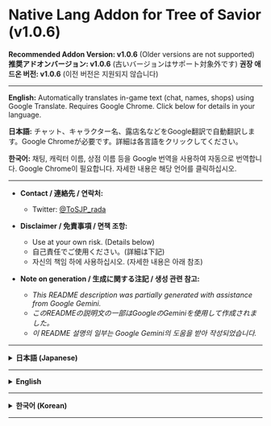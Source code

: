 # Native Lang Addon for Tree of Savior (v1.0.6)

**Recommended Addon Version: v1.0.6** (Older versions are not supported)
**推奨アドオンバージョン: v1.0.6** (古いバージョンはサポート対象外です)
**권장 애드온 버전: v1.0.6** (이전 버전은 지원되지 않습니다)

---

**English:** Automatically translates in-game text (chat, names, shops) using Google Translate. Requires Google Chrome. Click below for details in your language.

**日本語:** チャット、キャラクター名、露店名などをGoogle翻訳で自動翻訳します。Google Chromeが必要です。詳細は各言語をクリックしてください。

**한국어:** 채팅, 캐릭터 이름, 상점 이름 등을 Google 번역을 사용하여 자동으로 번역합니다. Google Chrome이 필요합니다. 자세한 내용은 해당 언어를 클릭하십시오.

---

*   **Contact / 連絡先 / 연락처:**
    *   Twitter: [@ToSJP_rada](https://twitter.com/ToSJP_rada)

*   **Disclaimer / 免責事項 / 면책 조항:**
    *   Use at your own risk. (Details below)
    *   自己責任でご使用ください。(詳細は下記)
    *   자신의 책임 하에 사용하십시오. (자세한 내용은 아래 참조)

*   **Note on generation / 生成に関する注記 / 생성 관련 참고:**
    *   *This README description was partially generated with assistance from Google Gemini.*
    *   *このREADMEの説明文の一部はGoogleのGeminiを使用して作成されました。*
    *   *이 README 설명의 일부는 Google Gemini의 도움을 받아 작성되었습니다.*

---

<details>
<summary><strong>日本語 (Japanese)</strong></summary>

**(ここの中身は変更なし、前回の回答と同じ)**
**推奨アドオンバージョン: v1.0.6** (古いバージョンはサポート対象外です)

チャット、キャラクター名、露店名などをGoogle翻訳で自動翻訳します。

*   **翻訳エンジン:** Google翻訳
*   **必須:** Google Chrome ブラウザのインストール

![キャプチャ241123](https://github.com/user-attachments/assets/ed0fd698-a4d3-4c8f-a84d-a9ec3209c1e2)
![キャプチャ241129](https://github.com/user-attachments/assets/653526e7-98ba-4dd6-9da8-9eed2611e5a5)

### インストールガイド (重要!)

このアドオンは、正しく機能するために外部プログラム (`native_lang-vX.X.X.exe`) が必要です。このプログラムは `.tar` ファイルに含まれています。

1.  **外部プログラムアーカイブのダウンロード:**
    *   リリースページまたはリポジトリから **`native_lang-v0.0.3.tar`** をダウンロードしてください。
    *   **重要:** バージョン `0.0.3` の `.tar` ファイルにのみ必要な外部プログラムが含まれています。**最新のアドオンバージョン (v1.0.6 など) を使用する場合でも、この外部プログラム (v0.0.3の.tar) は必須です。**

2.  **ウイルス対策ソフトの警告:**
    *   ウイルス対策ソフトが `.tar` ファイルまたは展開された `.exe` ファイルを脅威として検出する可能性があります (誤検出)。続行するには、**一時的にウイルス対策ソフトを無効にする**か、除外設定を追加する必要がある場合があります。**自己責任で行ってください。**
    *   ![キャプチャ241130-2](https://github.com/user-attachments/assets/013d1e49-fb82-429d-aa7e-ddb109e5d5a8)

3.  **アーカイブファイルの配置:**
    *   ダウンロードした `native_lang-v0.0.3.tar` ファイルを Tree of Savior の `addons/native_lang/` フォルダ内に配置します。(`native_lang` フォルダが存在しない場合は作成してください。)
    *   例: `C:\Program Files (x86)\Steam\steamapps\common\Tree of Savior (Japanese Ver.)\addons\native_lang\`
    *   (パスは環境によって異なります)
    *   ![キャプチャ241130](https://github.com/user-attachments/assets/987111fc-d0e9-4bef-8b3b-d1b95d81f3c7)

4.  **Tree of Savior を起動:**
    *   ゲームを起動します。アドオンは自動的に `.tar` アーカイブから必要なファイルを展開し（まだ展開されていない場合）、外部翻訳プログラム (`native_lang-v0.0.3.exe`) を最小化状態で起動します。

5.  **アドオンIPFファイルのインストール:**
    *   アドオンマネージャーを使用するか、Tree of Savior の `data` フォルダに配置して、アドオンの **最新バージョン (v1.0.6 推奨)** の `native_lang-xxx.ipf` ファイルをインストールします。**古いバージョンの .ipf ファイルはサポート対象外です。**

**まとめ:** Native Lang を動作させるには、`addons/native_lang/` に正しく配置された **`native_lang-v0.0.3.tar`** と、インストールされた**最新のアドオン `.ipf` ファイル (v1.0.6 推奨)** の両方が必要です。古い `.ipf` バージョンはサポート対象外です。

### 連絡先・サポート

不具合や質問がある場合は、作者にご連絡ください：

*   **Twitter:** [@ToSJP_rada](https://twitter.com/ToSJP_rada)

これは個人プロジェクトであり、サポートには限りがあることに注意してください。自己責任でご使用ください。

*このREADMEの説明文の一部はGoogleのGeminiを使用して作成されました。*

</details>

---

<details>
<summary><strong>English</strong></summary>

**(ここの中身は変更なし、前回の回答と同じ)**
**Recommended Addon Version: v1.0.6** (Older versions are not supported)

This addon automatically translates in-game text such as chat messages, character names, and shop titles using Google Translate.

*   **Translation Engine:** Google Translate
*   **Requirement:** Google Chrome browser must be installed on your system.

![Screenshot 1](https://github.com/user-attachments/assets/ed0fd698-a4d3-4c8f-a84d-a9ec3209c1e2)
![Screenshot 2](https://github.com/user-attachments/assets/653526e7-98ba-4dd6-9da8-9eed2611e5a5)

### Installation Guide (Important!)

This addon requires an external program (`native_lang-vX.X.X.exe`) included in the `.tar` file to function correctly.

1.  **Download the External Program Archive:**
    *   Download **`native_lang-v0.0.3.tar`** from the release page or repository.
    *   **Important:** Only version `0.0.3` of the `.tar` file contains the necessary external program. **This external program is required even if you use a newer addon version (like v1.0.6).**

2.  **Antivirus Warning:**
    *   Your antivirus software might flag the `.tar` file or the extracted `.exe` file as a potential threat (false positive). You may need to **temporarily disable your antivirus** or add an exception for the file to proceed. **Do this at your own risk.**
    *   ![Antivirus Example](https://github.com/user-attachments/assets/013d1e49-fb82-429d-aa7e-ddb109e5d5a8)

3.  **Place the Archive File:**
    *   Place the downloaded `native_lang-v0.0.3.tar` file inside your Tree of Savior `addons/native_lang/` folder. (Create the `native_lang` folder if it doesn't exist.)
    *   Example Path: `C:\Program Files (x86)\Steam\steamapps\common\Tree of Savior (Japanese Ver.)\addons\native_lang\`
    *   (The exact path depends on your installation location and game version/region.)
    *   ![File Location](https://github.com/user-attachments/assets/987111fc-d0e9-4bef-8b3b-d1b95d81f3c7)

4.  **Start Tree of Savior:**
    *   Launch the game. The addon should automatically extract the necessary files from the `.tar` archive (if not already extracted) and start the external translation program (`native_lang-v0.0.3.exe`) minimized.

5.  **Install the Addon IPF File:**
    *   Install the **latest version (v1.0.6 recommended)** of the `native_lang-xxx.ipf` file using the Addon Manager or by placing it in your Tree of Savior `data` folder. **Older versions of the .ipf file are not supported.**

**Summary:** You need both the **`native_lang-v0.0.3.tar`** file placed correctly in the `addons/native_lang/` folder AND the **latest addon `.ipf` file (v1.0.6 recommended)** installed for Native Lang to work. Older `.ipf` versions are not supported.

### Contact & Support

If you encounter any issues or have questions, please contact the author:

*   **Twitter:** [@ToSJP_rada](https://twitter.com/ToSJP_rada)

Please note that this is a personal project, and support may be limited. Use at your own risk.

*This README description was partially generated with assistance from Google Gemini.*

</details>

---

<details>
<summary><strong>한국어 (Korean)</strong></summary>

**(ここの中身は変更なし、前回の回答と同じ)**
**권장 애드온 버전: v1.0.6** (이전 버전은 지원되지 않습니다)

채팅, 캐릭터 이름, 상점 이름 등을 Google 번역을 사용하여 자동으로 번역합니다.

*   **번역 엔진:** Google 번역
*   **필요 사항:** Google Chrome 브라우저 설치됨

![스크린샷 1](https://github.com/user-attachments/assets/ed0fd698-a4d3-4c8f-a84d-a9ec3209c1e2)
![스크린샷 2](https://github.com/user-attachments/assets/653526e7-98ba-4dd6-9da8-9eed2611e5a5)

### 설치 안내 (중요!)

이 애드온은 올바르게 작동하기 위해 외부 프로그램 (`native_lang-vX.X.X.exe`)이 필요합니다. 이 프로그램은 `.tar` 파일에 포함되어 있습니다.

1.  **외부 프로그램 아카이브 다운로드:**
    *   릴리스 페이지 또는 저장소에서 **`native_lang-v0.0.3.tar`** 파일을 다운로드하십시오.
    *   **중요:** 버전 `0.0.3`의 `.tar` 파일에만 필요한 외부 프로그램이 포함되어 있습니다. **최신 애드온 버전 (v1.0.6 등)을 사용하는 경우에도 이 외부 프로그램 (v0.0.3 .tar)은 필수입니다.**

2.  **백신 경고:**
    *   백신 소프트웨어가 `.tar` 파일 또는 추출된 `.exe` 파일을 위협으로 탐지할 수 있습니다 (오탐지). 계속하려면 **일시적으로 백신을 비활성화**하거나 예외를 추가해야 할 수 있습니다. **자신의 책임 하에 수행하십시오.**
    *   ![백신 예시](https://github.com/user-attachments/assets/013d1e49-fb82-429d-aa7e-ddb109e5d5a8)

3.  **아카이브 파일 배치:**
    *   다운로드한 `native_lang-v0.0.3.tar` 파일을 Tree of Savior의 `addons/native_lang/` 폴더 안에 배치합니다. (`native_lang` 폴더가 없으면 생성하십시오.)
    *   예시 경로: `C:\Program Files (x86)\Steam\steamapps\common\Tree of Savior\addons\native_lang\`
    *   (경로는 환경에 따라 다릅니다)
    *   ![파일 위치](https://github.com/user-attachments/assets/987111fc-d0e9-4bef-8b3b-d1b95d81f3c7)

4.  **Tree of Savior 실행:**
    *   게임을 시작합니다. 애드온은 `.tar` 아카이브에서 필요한 파일을 자동으로 추출하고 (아직 추출되지 않은 경우) 외부 번역 프로그램 (`native_lang-v0.0.3.exe`)을 최소화된 상태로 시작합니다.

5.  **애드온 IPF 파일 설치:**
    *   애드온 관리자를 사용하거나 Tree of Savior의 `data` 폴더에 배치하여 애드온의 **최신 버전 (v1.0.6 권장)** `native_lang-xxx.ipf` 파일을 설치합니다. **이전 버전의 .ipf 파일은 지원되지 않습니다.**

**요약:** Native Lang이 작동하려면 `addons/native_lang/` 폴더에 올바르게 배치된 **`native_lang-v0.0.3.tar`** 파일과 설치된 **최신 애드온 `.ipf` 파일 (v1.0.6 권장)**이 모두 필요합니다. 이전 `.ipf` 버전은 지원되지 않습니다.

### 연락처 및 지원

문제나 질문이 있으시면 제작자에게 문의하십시오：

*   **Twitter:** [@ToSJP_rada](https://twitter.com/ToSJP_rada)

이것은 개인 프로젝트이며 지원이 제한될 수 있음을 유의하십시오. 자신의 책임 하에 사용하십시오.

*이 README 설명의 일부는 Google Gemini의 도움을 받아 작성되었습니다.*

</details>

---